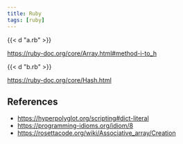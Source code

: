 ```yaml
---
title: Ruby
tags: [ruby]
---
```


{{< d "a.rb" >}}

<https://ruby-doc.org/core/Array.html#method-i-to_h>

{{< d "b.rb" >}}

<https://ruby-doc.org/core/Hash.html>

## References

- <https://hyperpolyglot.org/scripting#dict-literal>
- <https://programming-idioms.org/idiom/8>
- <https://rosettacode.org/wiki/Associative_array/Creation>
